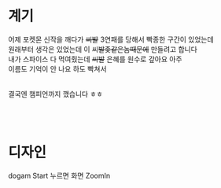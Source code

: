 # 계기

어제 포켓몬 신작을 깨다가 ~~씨발~~ 3연패를 당해서 빡종한 구간이 있었는데<br>
원래부터 생각은 있었는데 이 씨~~발좆같은놈때문에~~ 만들려고 합니다<br>
내가 스파이스 다 먹여줬는데 ~~씨발~~ 은혜를 원수로 갚아요 아주 <br>
이름도 기억이 안 나요 하도 빡쳐서
<br><br>

결국엔 챔피언까지 깼습니다 ㅎㅎ

<br><br>

# 디자인

dogam Start 누르면 화면 ZoomIn 